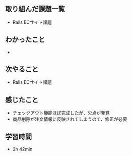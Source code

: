 ## 取り組んだ課題一覧
- Rails ECサイト課題
## わかったこと
- 
## 次やること
- Rails ECサイト課題
## 感じたこと
- チェックアウト機能ほぼ完成したが、欠点が発覚
- 商品削除が注文情報に反映されてしまうので、修正が必要
## 学習時間
- 2h 42min